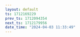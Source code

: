 ```yaml
---
layout: default
ts: 1712169229
prev_ts: 1712094354
next_ts: 1712179956
date_time: "2024-04-03 11:33:49"
---
```

